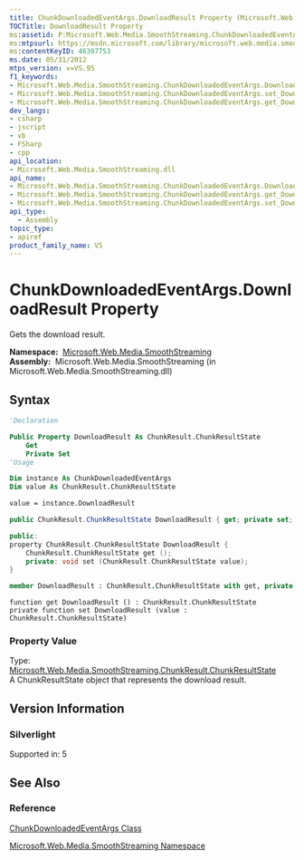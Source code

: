 ```yaml
---
title: ChunkDownloadedEventArgs.DownloadResult Property (Microsoft.Web.Media.SmoothStreaming)
TOCTitle: DownloadResult Property
ms:assetid: P:Microsoft.Web.Media.SmoothStreaming.ChunkDownloadedEventArgs.DownloadResult
ms:mtpsurl: https://msdn.microsoft.com/library/microsoft.web.media.smoothstreaming.chunkdownloadedeventargs.downloadresult(v=VS.95)
ms:contentKeyID: 46307753
ms.date: 05/31/2012
mtps_version: v=VS.95
f1_keywords:
- Microsoft.Web.Media.SmoothStreaming.ChunkDownloadedEventArgs.DownloadResult
- Microsoft.Web.Media.SmoothStreaming.ChunkDownloadedEventArgs.set_DownloadResult
- Microsoft.Web.Media.SmoothStreaming.ChunkDownloadedEventArgs.get_DownloadResult
dev_langs:
- csharp
- jscript
- vb
- FSharp
- cpp
api_location:
- Microsoft.Web.Media.SmoothStreaming.dll
api_name:
- Microsoft.Web.Media.SmoothStreaming.ChunkDownloadedEventArgs.DownloadResult
- Microsoft.Web.Media.SmoothStreaming.ChunkDownloadedEventArgs.get_DownloadResult
- Microsoft.Web.Media.SmoothStreaming.ChunkDownloadedEventArgs.set_DownloadResult
api_type:
  - Assembly
topic_type:
- apiref
product_family_name: VS
---
```


# ChunkDownloadedEventArgs.DownloadResult Property

Gets the download result.

**Namespace:**  [Microsoft.Web.Media.SmoothStreaming](microsoft-web-media-smoothstreaming-namespace_1.md)  
**Assembly:**  Microsoft.Web.Media.SmoothStreaming (in Microsoft.Web.Media.SmoothStreaming.dll)

## Syntax

```vb
'Declaration

Public Property DownloadResult As ChunkResult.ChunkResultState
    Get
    Private Set
'Usage

Dim instance As ChunkDownloadedEventArgs
Dim value As ChunkResult.ChunkResultState

value = instance.DownloadResult
```

```csharp
public ChunkResult.ChunkResultState DownloadResult { get; private set; }
```

```cpp
public:
property ChunkResult.ChunkResultState DownloadResult {
    ChunkResult.ChunkResultState get ();
    private: void set (ChunkResult.ChunkResultState value);
}
```

``` fsharp
member DownloadResult : ChunkResult.ChunkResultState with get, private set
```

```jscript
function get DownloadResult () : ChunkResult.ChunkResultState
private function set DownloadResult (value : ChunkResult.ChunkResultState)
```

### Property Value

Type: [Microsoft.Web.Media.SmoothStreaming.ChunkResult.ChunkResultState](chunkresult-chunkresultstate-enumeration-microsoft-web-media-smoothstreaming_1.md)  
A ChunkResultState object that represents the download result.

## Version Information

### Silverlight

Supported in: 5  

## See Also

### Reference

[ChunkDownloadedEventArgs Class](chunkdownloadedeventargs-class-microsoft-web-media-smoothstreaming.md)

[Microsoft.Web.Media.SmoothStreaming Namespace](microsoft-web-media-smoothstreaming-namespace_1.md)
